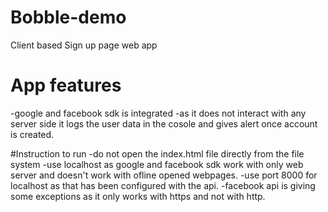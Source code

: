 # Bobble-demo
Client based Sign up page web app 

# App features
-google and facebook sdk is integrated
-as it does not interact with any server side it logs the user data in the cosole and gives alert once account is created.

#Instruction to run
-do not open the index.html file directly from the file system
-use localhost as google and facebook sdk work with only web server and doesn't work with ofline opened webpages.
-use port 8000 for localhost as that has been configured with the api.
-facebook api is giving some exceptions as it only works with https and not with http.
